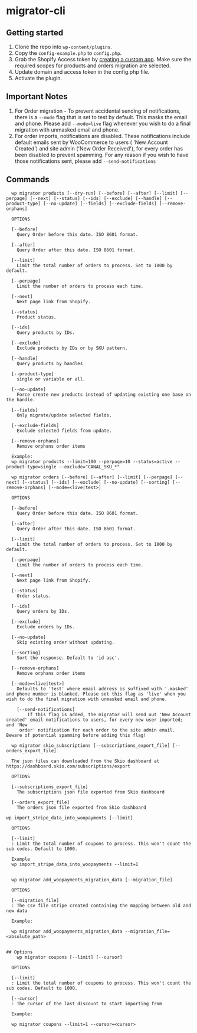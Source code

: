 # migrator-cli

## Getting started

1. Clone the repo into `wp-content/plugins`.
2. Copy the `config-example.php` to `config.php`.
3. Grab the Shopify Access token by [creating a custom app](https://help.shopify.com/en/manual/apps/app-types/custom-apps). Make sure the required scopes for products and orders migration are selected.
4. Update domain and access token in the config.php file.
5. Activate the plugin.

## Important Notes

1. For Order migration - To prevent accidental sending of notifications, there is a `--mode` flag that is set to test by default. This masks the email and phone. Please add `--mode=live` flag whenever you wish to do a final migration with unmasked email and phone. 
2. For order imports, notifications are disabled. These notifications include default emails sent by WooCommerce to users ( 'New Account Created') and site admin ('New Order Received'), for every order has been disabled to prevent spamming. For any reason if you wish to have those notifications sent, please add `--send-notifications` 

## Commands

```
  wp migrator products [--dry-run] [--before] [--after] [--limit] [--perpage] [--next] [--status] [--ids] [--exclude] [--handle] [--product-type] [--no-update] [--fields] [--exclude-fields] [--remove-orphans]

  OPTIONS

  [--before]
    Query Order before this date. ISO 8601 format.

  [--after]
    Query Order after this date. ISO 8601 format.

  [--limit]
    Limit the total number of orders to process. Set to 1000 by default.

  [--perpage]
    Limit the number of orders to process each time.

  [--next]
    Next page link from Shopify.

  [--status]
    Product status.

  [--ids]
    Query products by IDs.

  [--exclude]
    Exclude products by IDs or by SKU pattern.

  [--handle]
    Query products by handles

  [--product-type]
    single or variable or all.

  [--no-update]
    Force create new products instead of updating existing one base on the handle.

  [--fields]
    Only migrate/update selected fields.

  [--exclude-fields]
    Exclude selected fields from update.

  [--remove-orphans]
    Remove orphans order items

  Example:
  wp migrator products --limit=100 --perpage=10 --status=active --product-type=single --exclude="CANAL_SKU_*"
```

```
  wp migrator orders [--before] [--after] [--limit] [--perpage] [--next] [--status] [--ids] [--exclude] [--no-update] [--sorting] [--remove-orphans] [--mode=<live|test>]

  OPTIONS

  [--before]
    Query Order before this date. ISO 8601 format.

  [--after]
    Query Order after this date. ISO 8601 format.

  [--limit]
    Limit the total number of orders to process. Set to 1000 by default.

  [--perpage]
    Limit the number of orders to process each time.

  [--next]
    Next page link from Shopify.

  [--status]
    Order status.

  [--ids]
    Query orders by IDs.

  [--exclude]
    Exclude orders by IDs.

  [--no-update]
    Skip existing order without updating.

  [--sorting]
    Sort the response. Default to 'id asc'.

  [--remove-orphans]
    Remove orphans order items

  [--mode=<live|test>]
    Defaults to 'test' where email address is suffixed with '.masked' and phone number is blanked. Please set this flag as 'live' when you wish to do the final migration with unmasked email and phone.

	[--send-notifications]
		If this flag is added, the migrator will send out 'New Account created' email notifications to users, for every new user imported; and 'New
	 order' notification for each order to the site admin email. Beware of potential spamming before adding this flag!
```

```
  wp migrator skio_subscriptions [--subscriptions_export_file] [--orders_export_file]

  The json files can downloaded from the Skio dashboard at https://dashboard.skio.com/subscriptions/export 

  OPTIONS

  [--subscriptions_export_file]
    The subscriptions json file exported from Skio dashboard

  [--orders_export_file]
    The orders json file exported from Skio dashboard
```

```
wp import_stripe_data_into_woopayments [--limit]

  OPTIONS
  
  [--limit]
  : Limit the total number of coupons to process. This won't count the sub codes. Default to 1000.

  Example
  wp import_stripe_data_into_woopayments --limit=1  
  
```


```
  wp migrator add_woopayments_migration_data [--migration_file]

  OPTIONS

  [--migration_file]
  : The csv file stripe created containing the mapping between old and new data
 
  Example:
 
  wp migrator add_woopayments_migration_data --migration_file=<absolute_path>	 
```

```
 
## Options
	wp migrator coupons [--limit] [--cursor]
	
  OPTIONS	
 
  [--limit]
  : Limit the total number of coupons to process. This won't count the sub codes. Default to 1000.

  [--cursor]
  : The cursor of the last discount to start importing from

  Example:

  wp migrator coupons --limit=1 --cursor=<cursor>
```
